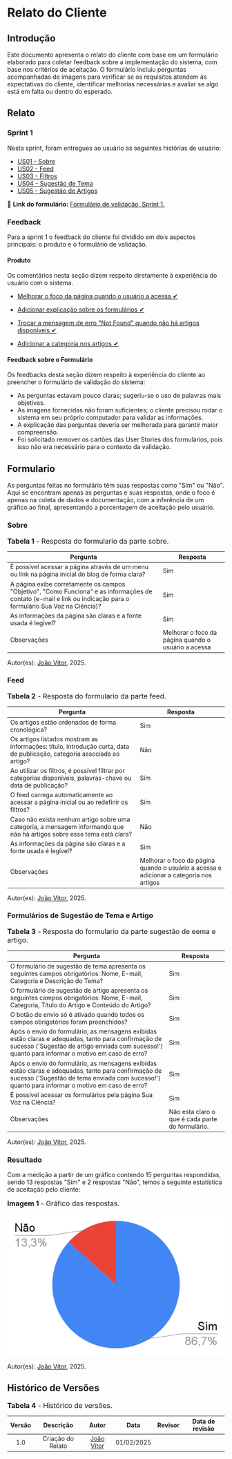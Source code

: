 # Relato do Cliente

## Introdução

Este documento apresenta o relato do cliente com base em um formulário elaborado para coletar feedback sobre a implementação do sistema, com base nos critérios de aceitação. O formulário incluiu perguntas acompanhadas de imagens para verificar se os requisitos atendem às expectativas do cliente, identificar melhorias necessárias e avaliar se algo está em falta ou dentro do esperado.

## Relato

### Sprint 1

Nesta sprint, foram entregues ao usuário as seguintes histórias de usuário:

- [US01 - Sobre](../user-stories/US01-Sobre.md)
- [US02 - Feed](../user-stories/US02-Feed.md)
- [US03 - Filtros](../user-stories/US03-Filtros.md)
- [US04 - Sugestão de Tema](../user-stories/US04-SugestaoTema.md)
- [US05 - Sugestão de Artigos](../user-stories/US05-SugestaoArtigo.md)

📌 **Link do formulário:** [Formulário de validação, Sprint 1.](https://docs.google.com/forms/d/e/1FAIpQLSc-cgcZdXnoWx63vPvGGlTYv5FNY2N-KF_ZCkFHGawaxgmESg/viewform)

### Feedback

Para a sprint 1 o feedback do cliente foi dividido em dois aspectos principais: o produto e o formulário de validação.

#### Produto

Os comentários nesta seção dizem respeito diretamente à experiência do usuário com o sistema.

- [Melhorar o foco da página quando o usuário a acessa ✔](https://github.com/FGA-REQ/2024.2-6EspiasDemais/commit/0a6567bf430009604420bea5ab89853e76c0fead)

- [Adicionar explicação sobre os formulários ✔](https://github.com/FGA-REQ/2024.2-6EspiasDemais/commit/ff45e7f0c5aa6c60420b84d77e9d450778846f47)

- [Trocar a mensagem de erro "Not Found" quando não há artigos disponíveis ✔](https://github.com/FGA-REQ/2024.2-6EspiasDemais/commit/717d923961aa777b15129c2ca8401addfe6b8b66)

- [Adicionar a categoria nos artigos ✔](https://github.com/FGA-REQ/2024.2-6EspiasDemais/commit/4c3e31f58627b26355aa1ccee0fbc8e9525eceb5)

#### Feedback sobre o Formulário

Os feedbacks desta seção dizem respeito à experiência do cliente ao preencher o formulário de validação do sistema:

- As perguntas estavam pouco claras; sugeriu-se o uso de palavras mais objetivas.
- As imagens fornecidas não foram suficientes; o cliente precisou rodar o sistema em seu próprio computador para validar as informações.
- A explicação das perguntas deveria ser melhorada para garantir maior compreensão.
- Foi solicitado remover os cartões das User Stories dos formulários, pois isso não era necessário para o contexto da validação.

## Formulario

As perguntas feitas no formulário têm suas respostas como "Sim" ou "Não". Aqui se encontram apenas as perguntas e suas respostas, onde o foco é apenas na coleta de dados e documentação, com a inferência de um gráfico ao final, apresentando a porcentagem de aceitação pelo usuário.

### Sobre

<font size="3"><p style="text-align: left">**Tabela 1** - Resposta do formulario da parte sobre.</p></font>

| Pergunta | Resposta |
|----------|---------|
| É possível acessar a página através de um menu ou link na página inicial do blog de forma clara? | Sim |
| A página exibe corretamente os campos "Objetivo", "Como Funciona" e as informações de contato (e-mail e link ou indicação para o formulário Sua Voz na Ciência)? | Sim |
| As informações da página são claras e a fonte usada é legível? | Sim |
| Observações | Melhorar o foco da página quando o usuário a acessa |

Autor(es): [João Vitor](https://github.com/Jauzimm), 2025.

### Feed

<font size="3"><p style="text-align: left">**Tabela 2** - Resposta do formulario da parte feed.</p></font>

| Pergunta | Resposta |
|----------|---------|
| Os artigos estão ordenados de forma cronológica? | Sim |
| Os artigos listados mostram as informações: título, introdução curta, data de publicação, categoria associada ao artigo? | Não |
| Ao utilizar os filtros, é possível filtrar por categorias disponíveis, palavras-chave ou data de publicação? | Sim |
| O feed carrega automaticamente ao acessar a página inicial ou ao redefinir os filtros? | Sim |
| Caso não exista nenhum artigo sobre uma categoria, a mensagem informando que não há artigos sobre esse tema está clara? | Não |
| As informações da página são claras e a fonte usada é legível? | Sim |
| Observações | Melhorar o foco da página quando o usuário a acessa e adicionar a categoria nos artigos |

Autor(es): [João Vitor](https://github.com/Jauzimm), 2025.

### Formulários de Sugestão de Tema e Artigo

<font size="3"><p style="text-align: left">**Tabela 3** - Resposta do formulario da parte sugestão de eema e artigo.</p></font>

| Pergunta | Resposta |
|----------|---------|
| O formulário de sugestão de tema apresenta os seguintes campos obrigatórios: Nome, E-mail, Categoria e Descrição do Tema? | Sim |
| O formulário de sugestão de artigo apresenta os seguintes campos obrigatórios: Nome, E-mail, Categoria, Título do Artigo e Conteúdo do Artigo? | Sim |
| O botão de envio só é ativado quando todos os campos obrigatórios foram preenchidos? | Sim |
| Após o envio do formulário, as mensagens exibidas estão claras e adequadas, tanto para confirmação de sucesso ('Sugestão de artigo enviada com sucesso!') quanto para informar o motivo em caso de erro? | Sim |
| Após o envio do formulário, as mensagens exibidas estão claras e adequadas, tanto para confirmação de sucesso ('Sugestão de tema enviada com sucesso!') quanto para informar o motivo em caso de erro? | Sim |
| É possível acessar os formulários pela página Sua Voz na Ciência? | Sim |
| Observações | Não esta claro o que é cada parte do formulário. |

Autor(es): [João Vitor](https://github.com/Jauzimm), 2025.

### Resultado

Com a medição a partir de um gráfico contendo 15 perguntas respondidas, sendo 13 respostas "Sim" e 2 respostas "Não", temos a seguinte estatística de aceitação pelo cliente:

<font size="3"><p style="text-align: left">**Imagem 1** - Gráfico das respostas.</p></font>

![Imagem do grafico](imagens/graficoRelato1.png)

Autor(es): [João Vitor](https://github.com/Jauzimm), 2025.

## Histórico de Versões

<font size="3"><p style="text-align: left">**Tabela 4** - Histórico de versões.</p></font>

| Versão |               Descrição                |   Autor    |    Data    |    Revisor     | Data de revisão |
| :----: | :------------------------------------: | :--------: | :--------: | :------------: | :-------------: |
|  1.0   | Criação do Relato | [João Vitor](https://github.com/Jauzimm) | 01/02/2025 |  |  |
